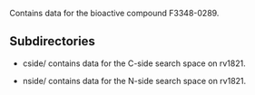 Contains data for the bioactive compound F3348-0289.

## Subdirectories

- cside/ contains data for the C-side search space on rv1821.

- nside/ contains data for the N-side search space on rv1821.

